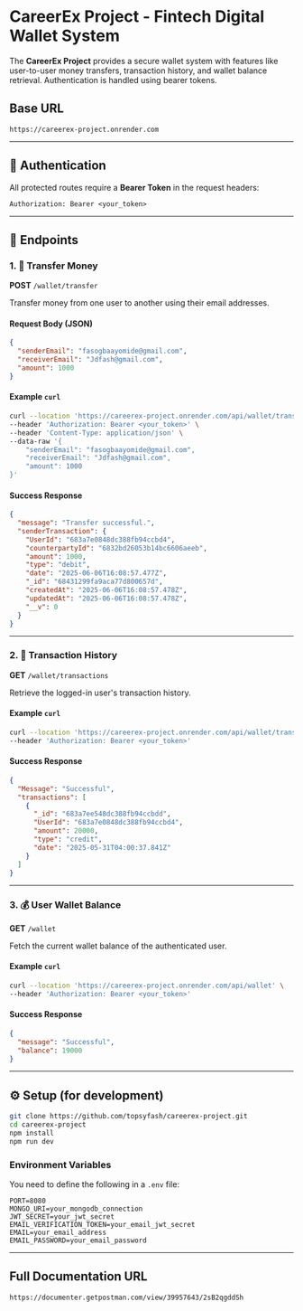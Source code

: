 # CareerEx Project - Fintech Digital Wallet System

The **CareerEx Project** provides a secure wallet system with features like user-to-user money transfers, transaction history, and wallet balance retrieval. Authentication is handled using bearer tokens.

## Base URL

```
https://careerex-project.onrender.com
```

---

## 🔐 Authentication

All protected routes require a **Bearer Token** in the request headers:

```http
Authorization: Bearer <your_token>
```

---

## 📘 Endpoints

### 1. 💸 Transfer Money

**POST** `/wallet/transfer`

Transfer money from one user to another using their email addresses.

#### Request Body (JSON)
```json
{
  "senderEmail": "fasogbaayomide@gmail.com",
  "receiverEmail": "Jdfash@gmail.com",
  "amount": 1000
}
```

#### Example `curl`
```bash
curl --location 'https://careerex-project.onrender.com/api/wallet/transfer' \
--header 'Authorization: Bearer <your_token>' \
--header 'Content-Type: application/json' \
--data-raw '{
    "senderEmail": "fasogbaayomide@gmail.com",
    "receiverEmail": "Jdfash@gmail.com",
    "amount": 1000
}'
```

#### Success Response
```json
{
  "message": "Transfer successful.",
  "senderTransaction": {
    "UserId": "683a7e0848dc388fb94ccbd4",
    "counterpartyId": "6832bd26053b14bc6606aeeb",
    "amount": 1000,
    "type": "debit",
    "date": "2025-06-06T16:08:57.477Z",
    "_id": "68431299fa9aca77d800657d",
    "createdAt": "2025-06-06T16:08:57.478Z",
    "updatedAt": "2025-06-06T16:08:57.478Z",
    "__v": 0
  }
}
```

---

### 2. 📄 Transaction History

**GET** `/wallet/transactions`

Retrieve the logged-in user's transaction history.

#### Example `curl`
```bash
curl --location 'https://careerex-project.onrender.com/api/wallet/transactions' \
--header 'Authorization: Bearer <your_token>'
```

#### Success Response
```json
{
  "Message": "Successful",
  "transactions": [
    {
      "_id": "683a7ee548dc388fb94ccbdd",
      "UserId": "683a7e0848dc388fb94ccbd4",
      "amount": 20000,
      "type": "credit",
      "date": "2025-05-31T04:00:37.841Z"
    }
  ]
}
```

---

### 3. 💰 User Wallet Balance

**GET** `/wallet`

Fetch the current wallet balance of the authenticated user.

#### Example `curl`
```bash
curl --location 'https://careerex-project.onrender.com/api/wallet' \
--header 'Authorization: Bearer <your_token>'
```

#### Success Response
```json
{
  "message": "Successful",
  "balance": 19000
}
```

---

## ⚙️ Setup (for development)

```bash
git clone https://github.com/topsyfash/careerex-project.git
cd careerex-project
npm install
npm run dev
```

### Environment Variables

You need to define the following in a `.env` file:

```env
PORT=8080
MONGO_URI=your_mongodb_connection
JWT_SECRET=your_jwt_secret
EMAIL_VERIFICATION_TOKEN=your_email_jwt_secret
EMAIL=your_email_address
EMAIL_PASSWORD=your_email_password
```

---

## Full Documentation URL

```
https://documenter.getpostman.com/view/39957643/2sB2qgddSh
```

